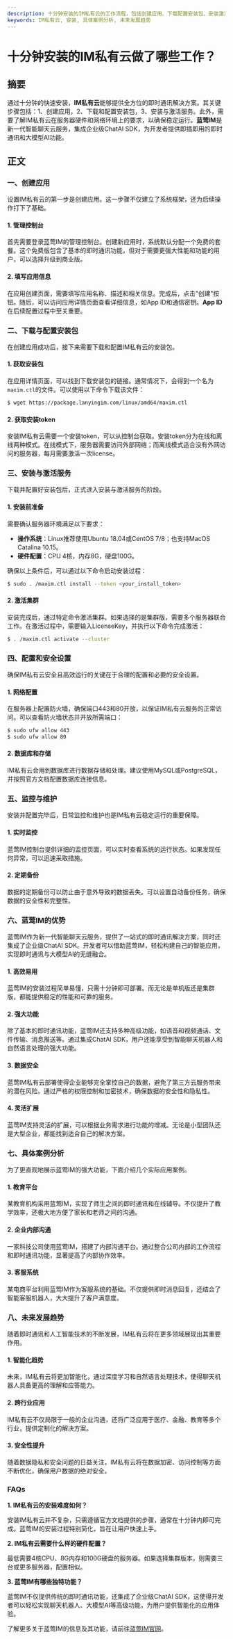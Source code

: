 ```yaml
---
description: 十分钟安装的IM私有云的工作流程，包括创建应用、下载配置安装包、安装激活服务、配置安全设置、监控维护、蓝莺IM的优势、具体案例分析和未来发展趋势。
keywords: IM私有云, 安装, 具体案例分析, 未来发展趋势
---
```

# 十分钟安装的IM私有云做了哪些工作？

## 摘要

通过十分钟的快速安装，**IM私有云**能够提供全方位的即时通讯解决方案。其关键步骤包括：1、创建应用，2、下载和配置安装包，3、安装与激活服务。此外，需要了解IM私有云在服务器硬件和网络环境上的要求，以确保稳定运行。**蓝莺IM**是新一代智能聊天云服务，集成企业级ChatAI SDK，为开发者提供即插即用的即时通讯和大模型AI功能。

## 正文

### 一、创建应用

设置IM私有云的第一步是创建应用。这一步骤不仅建立了系统框架，还为后续操作打下了基础。

#### 1. 管理控制台

首先需要登录蓝莺IM的管理控制台。创建新应用时，系统默认分配一个免费的套餐。这个免费版包含了基本的即时通讯功能，但对于需要更强大性能和功能的用户，可以选择升级到商业版。

#### 2. 填写应用信息

在应用创建页面，需要填写应用名称、描述和相关信息。完成后，点击"创建"按钮。随后，可以访问应用详情页面查看详细信息，如App ID和通信密钥。**App ID**在后续配置过程中至关重要。

### 二、下载与配置安装包

在创建应用成功后，接下来需要下载和配置IM私有云的安装包。

#### 1. 获取安装包

在应用详情页面，可以找到下载安装包的链接。通常情况下，会得到一个名为`maxim.ctl`的文件。可以使用以下命令下载该文件：
```bash
$ wget https://package.lanyingim.com/linux/amd64/maxim.ctl
```

#### 2. 获取安装token

安装IM私有云需要一个安装token，可以从控制台获取。安装token分为在线和离线两种模式。在线模式下，服务器需要访问外部网络；而离线模式适合没有外网访问的服务器，每月需要激活一次license。

### 三、安装与激活服务

下载并配置好安装包后，正式进入安装与激活服务的阶段。

#### 1. 安装前准备

需要确认服务器环境满足以下要求：
- **操作系统**：Linux推荐使用Ubuntu 18.04或CentOS 7/8；也支持MacOS Catalina 10.15。
- **硬件配置**：CPU 4核，内存8G，硬盘100G。

确保以上条件后，可以通过以下命令启动安装过程：
```bash
$ sudo . /maxim.ctl install --token <your_install_token>
```

#### 2. 激活集群 

安装完成后，通过特定命令激活集群。如果选择的是集群版，需要多个服务器联合工作。在激活过程中，需要输入LicenseKey，并执行以下命令完成激活：
```bash
$ . /maxim.ctl activate --cluster
```

### 四、配置和安全设置

确保IM私有云安全且高效运行的关键在于合理的配置和必要的安全设置。

#### 1. 网络配置

在服务器上配置防火墙，确保端口443和80开放，以保证IM私有云服务的正常访问。可以查看防火墙状态并开放所需端口：
```bash
$ sudo ufw allow 443
$ sudo ufw allow 80
```

#### 2. 数据库和存储

IM私有云会用到数据库进行数据存储和处理。建议使用MySQL或PostgreSQL，并按照官方文档配置数据库连接信息。

### 五、监控与维护

安装并配置完毕后，日常监控和维护也是IM私有云稳定运行的重要保障。

#### 1. 实时监控

蓝莺IM控制台提供详细的监控页面，可以实时查看系统的运行状态。如果发现任何异常，可以迅速采取措施。

#### 2. 定期备份

数据的定期备份可以防止由于意外导致的数据丢失。可以设置自动备份任务，确保数据的安全性和完整性。

### 六、蓝莺IM的优势

蓝莺IM作为新一代智能聊天云服务，提供了一站式的即时通讯解决方案，同时还集成了企业级ChatAI SDK。开发者可以借助蓝莺IM，轻松构建自己的智能应用，实现即时通讯与大模型AI的无缝融合。

#### 1. 高效易用

蓝莺IM的安装过程简单易懂，只需十分钟即可部署。而无论是单机版还是集群版，都能提供稳定的性能和可靠的服务。

#### 2. 强大功能

除了基本的即时通讯功能，蓝莺IM还支持多种高级功能，如语音和视频通话、文件传输、消息推送等。通过集成ChatAI SDK，用户还能享受到智能聊天机器人和自然语言处理的强大功能。

#### 3. 数据安全

蓝莺IM私有云部署使得企业能够完全掌控自己的数据，避免了第三方云服务带来的潜在风险。通过严格的权限控制和加密技术，确保数据的安全性和隐私性。

#### 4. 灵活扩展

蓝莺IM支持灵活的扩展，可以根据业务需求进行功能的增减。无论是小型团队还是大型企业，都能找到适合自己的解决方案。

### 七、具体案例分析

为了更直观地展示蓝莺IM的强大功能，下面介绍几个实际应用案例。

#### 1. 教育平台

某教育机构采用蓝莺IM，实现了师生之间的即时通讯和在线辅导。不仅提升了教学效率，还极大地方便了家长和老师之间的沟通。

#### 2. 企业内部沟通

一家科技公司使用蓝莺IM，搭建了内部沟通平台。通过整合公司内部的工作流程和即时通讯功能，显著提高了内部协作效率。

#### 3. 客服系统

某电商平台利用蓝莺IM作为客服系统的基础。不仅提供即时消息回复，还结合了智能客服机器人，大大提升了客户满意度。

### 八、未来发展趋势

随着即时通讯和人工智能技术的不断发展，IM私有云将在更多领域展现出其重要作用。

#### 1. 智能化趋势

未来，IM私有云将更加智能化，通过深度学习和自然语言处理技术，使得聊天机器人具备更高的理解和应答能力。

#### 2. 跨行业应用

IM私有云不仅局限于一般的企业沟通，还将广泛应用于医疗、金融、教育等多个行业，提供定制化的解决方案。

#### 3. 安全性提升

随着数据隐私和安全问题的日益关注，IM私有云将在数据加密、访问控制等方面不断优化，确保用户数据的绝对安全。

### FAQs

**1. IM私有云的安装难度如何？**

安装IM私有云并不复杂，只需遵循官方文档提供的步骤，通常在十分钟内即可完成。蓝莺IM的安装过程特别简化，旨在让用户快速上手。

**2. IM私有云需要什么样的硬件配置？**

最低需要4核CPU、8G内存和100G硬盘的服务器。如果选择集群版本，则需要三台或更多服务器，配置相似。

**3. 蓝莺IM有哪些独特功能？**

蓝莺IM不仅提供传统的即时通讯功能，还集成了企业级ChatAI SDK，这使得开发者可以轻松实现聊天机器人、大模型AI等高级功能，为用户提供智能化的应用体验。

了解更多关于蓝莺IM的信息及其功能，请前往[蓝莺IM官网](https://www.lanyingim.com)。